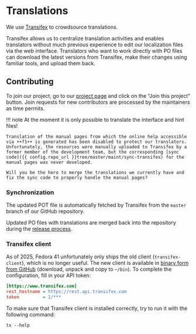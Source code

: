 # Translations

We use [Transifex](https://www.transifex.com) to crowdsource translations.

Transifex allows us to centralize translation activities and enables translators without much previous experience to edit our localization files via the web interface. Translators who want to work directly with PO files can download the latest versions from Transifex, make their changes using familiar tools, and upload them back.

## Contributing

To join our project, go to our [project page](https://explore.transifex.com/mc/mc/) and click on the "Join this project" button. Join requests for new contributors are processed by the maintainers as time permits.

!!! note
    At the moment it is only possible to translate the interface and hint files!

    Translation of the manual pages from which the online help accessible via ++f1++ is generated has been disabled to protect our translators. Unfortunately, the resources were manually uploaded to Transifex by a former member of the development team, but the corresponding [sync code]({{ config.repo_url }}tree/master/maint/sync-transifex) for the manual pages was never developed.

    Will you be the hero to merge the translations we currently have and fix the sync code to properly handle the manual pages?

### Synchronization

The updated POT file is automatically fetched by Transifex from the `master` branch of our GitHub repository.

Updated PO files with translations are merged back into the repository during the [release process](release-process.md).

### Transifex client

As of 2025, Fedora 41 unfortunately only ships the old client (`transifex-client`), which is no longer useful.  The new client is available in [binary form from GitHub](https://github.com/transifex/cli/releases) (download, unpack and copy to `~/bin`). To complete the configuration, fill in your API token:

```ini title="~/.transifexrc"
[https://www.transifex.com]
rest_hostname = https://rest.api.transifex.com
token         = 1/***
```

To make sure that Transifex client is installed correctly, try to run it with the following command:

```shell
tx --help
```
